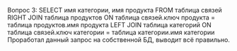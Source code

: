 
Вопрос 3: SELECT имя категории, имя продукта 
          FROM таблица связей 
          RIGHT JOIN таблица продуктов 
          ON  таблица связей.ключ продукта = таблица продуктов.имя продукта 
          LEFT JOIN таблица категорий 
          ON таблица связей.ключ категории = таблица категории.имя категории
Проработал данный запрос на собственной БД, выводит всё правильно. 
